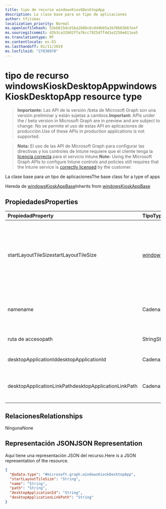 ```yaml
---
title: tipo de recurso windowsKioskDesktopApp
description: La clase base para un tipo de aplicaciones
author: tfitzmac
localization_priority: Normal
ms.openlocfilehash: 53eb615dcd1ba2b88c6cdd4bb5a1b76b83b67eaf
ms.sourcegitcommit: d2b3ca32602ffa76cc7925d7f4d1e2258e611ea5
ms.translationtype: MT
ms.contentlocale: es-ES
ms.lasthandoff: 01/11/2019
ms.locfileid: "27830978"
---
```

# <a name="windowskioskdesktopapp-resource-type"></a><span data-ttu-id="3ed17-103">tipo de recurso windowsKioskDesktopApp</span><span class="sxs-lookup"><span data-stu-id="3ed17-103">windowsKioskDesktopApp resource type</span></span>

> <span data-ttu-id="3ed17-104">**Importante:** Las API de la versión /beta de Microsoft Graph son una versión preliminar y están sujetas a cambios.</span><span class="sxs-lookup"><span data-stu-id="3ed17-104">**Important:** APIs under the / beta version in Microsoft Graph are in preview and are subject to change.</span></span> <span data-ttu-id="3ed17-105">No se permite el uso de estas API en aplicaciones de producción.</span><span class="sxs-lookup"><span data-stu-id="3ed17-105">Use of these APIs in production applications is not supported.</span></span>

> <span data-ttu-id="3ed17-106">**Nota:** El uso de las API de Microsoft Graph para configurar las directivas y los controles de Intune requiere que el cliente tenga la [licencia correcta](https://go.microsoft.com/fwlink/?linkid=839381) para el servicio Intune.</span><span class="sxs-lookup"><span data-stu-id="3ed17-106">**Note:** Using the Microsoft Graph APIs to configure Intune controls and policies still requires that the Intune service is [correctly licensed](https://go.microsoft.com/fwlink/?linkid=839381) by the customer.</span></span>

<span data-ttu-id="3ed17-107">La clase base para un tipo de aplicaciones</span><span class="sxs-lookup"><span data-stu-id="3ed17-107">The base class for a type of apps</span></span>

<span data-ttu-id="3ed17-108">Hereda de [windowsKioskAppBase](../resources/intune-deviceconfig-windowskioskappbase.md)</span><span class="sxs-lookup"><span data-stu-id="3ed17-108">Inherits from [windowsKioskAppBase](../resources/intune-deviceconfig-windowskioskappbase.md)</span></span>

## <a name="properties"></a><span data-ttu-id="3ed17-109">Propiedades</span><span class="sxs-lookup"><span data-stu-id="3ed17-109">Properties</span></span>
|<span data-ttu-id="3ed17-110">Propiedad</span><span class="sxs-lookup"><span data-stu-id="3ed17-110">Property</span></span>|<span data-ttu-id="3ed17-111">Tipo</span><span class="sxs-lookup"><span data-stu-id="3ed17-111">Type</span></span>|<span data-ttu-id="3ed17-112">Description</span><span class="sxs-lookup"><span data-stu-id="3ed17-112">Description</span></span>|
|:---|:---|:---|
|<span data-ttu-id="3ed17-113">startLayoutTileSize</span><span class="sxs-lookup"><span data-stu-id="3ed17-113">startLayoutTileSize</span></span>|[<span data-ttu-id="3ed17-114">windowsAppStartLayoutTileSize</span><span class="sxs-lookup"><span data-stu-id="3ed17-114">windowsAppStartLayoutTileSize</span></span>](../resources/intune-deviceconfig-windowsappstartlayouttilesize.md)|<span data-ttu-id="3ed17-115">El tamaño del mosaico de aplicación para el diseño de inicio Inherited desde [windowsKioskAppBase](../resources/intune-deviceconfig-windowskioskappbase.md).</span><span class="sxs-lookup"><span data-stu-id="3ed17-115">The app tile size for the start layout Inherited from [windowsKioskAppBase](../resources/intune-deviceconfig-windowskioskappbase.md).</span></span> <span data-ttu-id="3ed17-116">Los valores posibles son: `hidden`, `small`, `medium`, `wide` y `large`.</span><span class="sxs-lookup"><span data-stu-id="3ed17-116">Possible values are: `hidden`, `small`, `medium`, `wide`, `large`.</span></span>|
|<span data-ttu-id="3ed17-117">name</span><span class="sxs-lookup"><span data-stu-id="3ed17-117">name</span></span>|<span data-ttu-id="3ed17-118">Cadena</span><span class="sxs-lookup"><span data-stu-id="3ed17-118">String</span></span>|<span data-ttu-id="3ed17-119">Representa el nombre descriptivo de una aplicación heredada de [windowsKioskAppBase](../resources/intune-deviceconfig-windowskioskappbase.md)</span><span class="sxs-lookup"><span data-stu-id="3ed17-119">Represents the friendly name of an app Inherited from [windowsKioskAppBase](../resources/intune-deviceconfig-windowskioskappbase.md)</span></span>|
|<span data-ttu-id="3ed17-120">ruta de acceso</span><span class="sxs-lookup"><span data-stu-id="3ed17-120">path</span></span>|<span data-ttu-id="3ed17-121">String</span><span class="sxs-lookup"><span data-stu-id="3ed17-121">String</span></span>|<span data-ttu-id="3ed17-122">Definir la ruta de acceso de una aplicación de escritorio</span><span class="sxs-lookup"><span data-stu-id="3ed17-122">Define the path of a desktop app</span></span>|
|<span data-ttu-id="3ed17-123">desktopApplicationId</span><span class="sxs-lookup"><span data-stu-id="3ed17-123">desktopApplicationId</span></span>|<span data-ttu-id="3ed17-124">Cadena</span><span class="sxs-lookup"><span data-stu-id="3ed17-124">String</span></span>|<span data-ttu-id="3ed17-125">Definir la DesktopApplicationID de la aplicación</span><span class="sxs-lookup"><span data-stu-id="3ed17-125">Define the DesktopApplicationID of the app</span></span>|
|<span data-ttu-id="3ed17-126">desktopApplicationLinkPath</span><span class="sxs-lookup"><span data-stu-id="3ed17-126">desktopApplicationLinkPath</span></span>|<span data-ttu-id="3ed17-127">Cadena</span><span class="sxs-lookup"><span data-stu-id="3ed17-127">String</span></span>|<span data-ttu-id="3ed17-128">Definir la DesktopApplicationLinkPath de la aplicación</span><span class="sxs-lookup"><span data-stu-id="3ed17-128">Define the DesktopApplicationLinkPath of the app</span></span>|

## <a name="relationships"></a><span data-ttu-id="3ed17-129">Relaciones</span><span class="sxs-lookup"><span data-stu-id="3ed17-129">Relationships</span></span>
<span data-ttu-id="3ed17-130">Ninguna</span><span class="sxs-lookup"><span data-stu-id="3ed17-130">None</span></span>
## <a name="json-representation"></a><span data-ttu-id="3ed17-131">Representación JSON</span><span class="sxs-lookup"><span data-stu-id="3ed17-131">JSON Representation</span></span>
<span data-ttu-id="3ed17-132">Aquí tiene una representación JSON del recurso.</span><span class="sxs-lookup"><span data-stu-id="3ed17-132">Here is a JSON representation of the resource.</span></span>
<!-- {
  "blockType": "resource",
  "@odata.type": "microsoft.graph.windowsKioskDesktopApp"
}
-->
``` json
{
  "@odata.type": "#microsoft.graph.windowsKioskDesktopApp",
  "startLayoutTileSize": "String",
  "name": "String",
  "path": "String",
  "desktopApplicationId": "String",
  "desktopApplicationLinkPath": "String"
}
```





